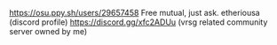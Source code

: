 https://osu.ppy.sh/users/29657458 Free mutual, just ask. 
etheriousa (discord profile) https://discord.gg/xfc2ADUu (vrsg related community server owned by me)
